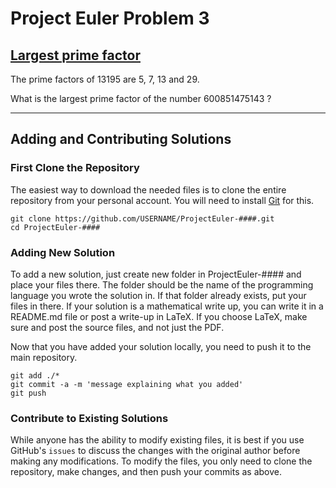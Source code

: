 # Project Euler Problem 3 
## [Largest prime factor](https://projecteuler.net/problem=3)

The prime factors of 13195 are 5, 7, 13 and 29.

What is the largest prime factor of the number 600851475143 ?

<hr>

## Adding and Contributing Solutions

### First Clone the Repository

The easiest way to download the needed files is to clone the entire repository from your personal account. You will need to install [Git](https://help.github.com/articles/set-up-git) for this. 

```
git clone https://github.com/USERNAME/ProjectEuler-####.git
cd ProjectEuler-####
```

### Adding New Solution

To add a new solution, just create new folder in ProjectEuler-#### and place your files there. The folder should be the name of the programming language you wrote the solution in. If that folder already exists, put your files in there. If your solution is a mathematical write up, you can write it in a README.md file or post a write-up in LaTeX. If you choose LaTeX, make sure and post the source files, and not just the PDF.

Now that you have added your solution locally, you need to push it to the main repository. 

```
git add ./*
git commit -a -m 'message explaining what you added'
git push
```


### Contribute to Existing Solutions

While anyone has the ability to modify existing files, it is best if you use GitHub's `issues` to discuss the changes with the original author before making any modifications. To modify the files, you only need to clone the repository, make changes, and then push your commits as above. 





